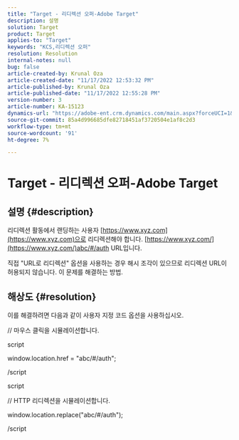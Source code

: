 ```yaml
---
title: "Target - 리디렉션 오퍼-Adobe Target"
description: 설명
solution: Target
product: Target
applies-to: "Target"
keywords: "KCS,리디렉션 오퍼"
resolution: Resolution
internal-notes: null
bug: false
article-created-by: Krunal Oza
article-created-date: "11/17/2022 12:53:32 PM"
article-published-by: Krunal Oza
article-published-date: "11/17/2022 12:55:28 PM"
version-number: 3
article-number: KA-15123
dynamics-url: "https://adobe-ent.crm.dynamics.com/main.aspx?forceUCI=1&pagetype=entityrecord&etn=knowledgearticle&id=14fe94d6-7666-ed11-9561-6045bd006149"
source-git-commit: 85a4d996685dfe82718451af3720504e1af8c2d3
workflow-type: tm+mt
source-wordcount: '91'
ht-degree: 7%

---
```


# Target - 리디렉션 오퍼-Adobe Target

## 설명 {#description}


리디렉션 활동에서 랜딩하는 사용자 [https://www.xyz.com](https://www.xyz.com)으로 리디렉션해야 합니다. [https://www.xyz.com/](https://www.xyz.com/)abc/#/auth URL입니다.

직접 &quot;URL로 리디렉션&quot; 옵션을 사용하는 경우 해시 조각이 있으므로 리디렉션 URL이 허용되지 않습니다. 이 문제를 해결하는 방법.


## 해상도 {#resolution}


이를 해결하려면 다음과 같이 사용자 지정 코드 옵션을 사용하십시오.



// 마우스 클릭을 시뮬레이션합니다.

script

window.location.href = &quot;abc/#/auth&quot;;

/script

script



// HTTP 리디렉션을 시뮬레이션합니다.

window.location.replace(&quot;abc/#/auth&quot;);

/script
